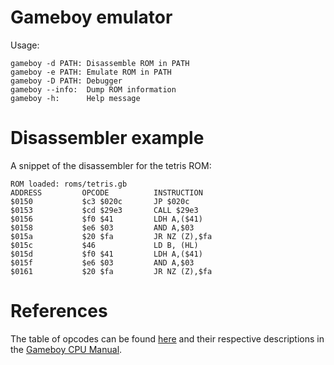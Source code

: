 # Gameboy emulator

Usage:
```
gameboy -d PATH: Disassemble ROM in PATH
gameboy -e PATH: Emulate ROM in PATH
gameboy -D PATH: Debugger
gameboy --info:  Dump ROM information
gameboy -h:      Help message
```

# Disassembler example

A snippet of the disassembler for the tetris ROM:
```
ROM loaded: roms/tetris.gb
ADDRESS         OPCODE          INSTRUCTION
$0150           $c3 $020c       JP $020c
$0153           $cd $29e3       CALL $29e3
$0156           $f0 $41         LDH A,($41)
$0158           $e6 $03         AND A,$03
$015a           $20 $fa         JR NZ (Z),$fa
$015c           $46             LD B, (HL)
$015d           $f0 $41         LDH A,($41)
$015f           $e6 $03         AND A,$03
$0161           $20 $fa         JR NZ (Z),$fa
```

# References

The table of opcodes can be found [here](https://pastraiser.com/cpu/gameboy/gameboy_opcodes.html)
and their respective descriptions in the [Gameboy CPU Manual](https://realboyemulator.files.wordpress.com/2013/01/gbcpuman.pdf).
